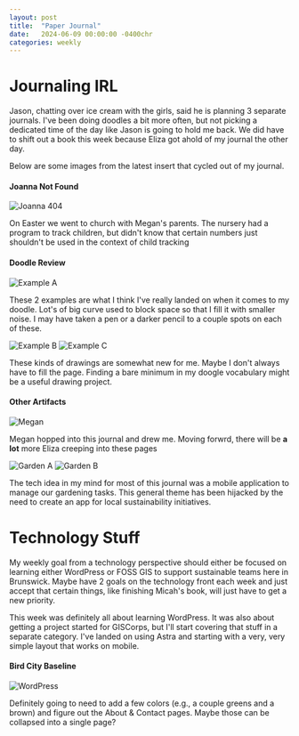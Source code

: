 ```yaml
---
layout: post
title:  "Paper Journal"
date:   2024-06-09 00:00:00 -0400chr
categories: weekly
---
```


# Journaling IRL
Jason, chatting over ice cream with the girls, said he is planning 3 separate journals. I've been doing doodles a bit more often, but not picking a dedicated time of the day like Jason is going to hold me back. We did have to shift out a book this week because Eliza got ahold of my journal the other day.

Below are some images from the latest insert that cycled out of my journal.

<div class="photo-block">
    <h4>Joanna Not Found</h4>
    <img class="me" src="{{ site.baseurl }}/assets\images\journal\20240609_Joanna.jpg" alt="Joanna 404"/>
    <p>On Easter we went to church with Megan's parents. The nursery had a program to track children, but didn't know that certain numbers just shouldn't be used in the context of child tracking</p>
</div>

<div class="photo-block">
    <h4>Doodle Review</h4>
    <img class="me" src="{{ site.baseurl }}/assets\images\journal\20240609_TwoPageB.jpg" alt="Example A"/>
    <p>These 2 examples are what I think I've really landed on when it comes to my doodle. Lot's of big curve used to block space so that I fill it with smaller noise. I may have taken a pen or a darker pencil to a couple spots on each of these.</p>
    <img class="me"      src="{{ site.baseurl }}/assets\images\journal\20240609_TwoPageA.jpg" alt="Example B"/>
    <img class="me"      src="{{ site.baseurl }}/assets\images\journal\20240609_DrawingA.jpg" alt="Example C"/>
    <p>These kinds of drawings are somewhat new for me. Maybe I don't always have to fill the page. Finding a bare minimum in my doogle vocabulary might be a useful drawing project.</p>
</div>

<div class="photo-block">
    <h4>Other Artifacts</h4>
    <img class="me" src="{{ site.baseurl }}/assets\images\journal\20240609_DrawingC.jpg" alt="Megan"/>
    <p>Megan hopped into this journal and drew me. Moving forwrd, there will be <b>a lot</b> more Eliza creeping into these pages</p>
    <img class="me"      src="{{ site.baseurl }}/assets\images\journal\20240609_DrawingD.jpg" alt="Garden A"/>
    <img class="me"      src="{{ site.baseurl }}/assets\images\journal\20240609_DrawingF.jpg" alt="Garden B"/>
    <p>The tech idea in my mind for most of this journal was a mobile application to manage our gardening tasks. This general theme has been hijacked by the need to create an app for local sustainability initiatives.</p>
</div>

# Technology Stuff
My weekly goal from a technology perspective should either be focused on learning either WordPress or FOSS GIS to support sustainable teams here in Brunswick. Maybe have 2 goals on the technology front each week and just accept that certain things, like finishing Micah's book, will just have to get a new priority.

This week was definitely all about learning WordPress. It was also about getting a project started for GISCorps, but I'll start covering that stuff in a separate category. I've landed on using Astra and starting with a very, very simple layout that works on mobile. 

<div class="photo-block">
    <h4>Bird City Baseline</h4>
    <img class="me" src="{{ site.baseurl }}/assets\images\journal\WP_Baseline.jpg" alt="WordPress"/>
    <p>Definitely going to need to add a few colors (e.g., a couple greens and a brown) and figure out the About & Contact pages. Maybe those can be collapsed into a single page?</p>
</div>